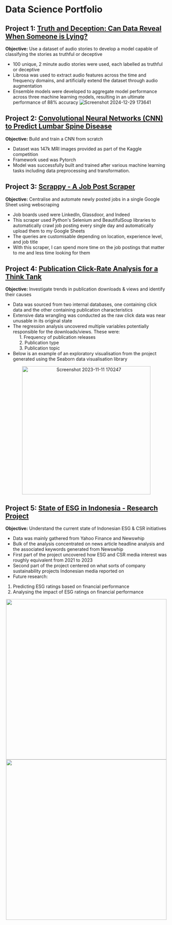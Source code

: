 # Data Science Portfolio

## Project 1: [Truth and Deception: Can Data Reveal When Someone is Lying?](https://github.com/Gitbyt3/Predicting-Truths-and-Lies)
**Objective:** Use a dataset of audio stories to develop a model capable of classifying the stories as truthful or deceptive
- 100 unique, 2 minute audio stories were used, each labelled as truthful or deceptive
- Librosa was used to extract audio features across the time and frequency domains, and artificially extend the dataset through audio augmentation
- Ensemble models were developed to aggregate model performance across three machine learning models, resulting in an ultimate performance of 88% accuracy
![Screenshot 2024-12-29 173641](https://github.com/user-attachments/assets/be34674f-45da-4df9-b087-0e8a048a40cf)


## Project 2: [Convolutional Neural Networks (CNN) to Predict Lumbar Spine Disease](https://github.com/Gitbyt3/Lumbar-Spine-CNN)
**Objective:** Build and train a CNN from scratch
- Dataset was 147k MRI images provided as part of the Kaggle competition
- Framework used was Pytorch
- Model was successfully built and trained after various machine learning tasks including data preprocessing and transformation.

## Project 3: [Scrappy - A Job Post Scraper](https://github.com/Gitbyt3/Job-Scraper-Scrappy)
**Objective:** Centralise and automate newly posted jobs in a single Google Sheet using webscraping
- Job boards used were LinkedIn, Glassdoor, and Indeed
- This scraper used Python's Selenium and BeautifulSoup libraries to automatically crawl job posting every single day and automatically upload them to my Google Sheets
- The queries are customisable depending on location, experience level, and job title
- With this scraper, I can spend more time on the job postings that matter to me and less time looking for them

## Project 4: [Publication Click-Rate Analysis for a Think Tank](https://github.com/Gitbyt3/Click-Rate-Analysis)
**Objective:** Investigate trends in publication downloads & views and identify their causes
- Data was sourced from two internal databases, one containing click data and the other containing publication characteristics
- Extensive data wrangling was conducted as the raw click data was near unusable in its original state
- The regression analysis uncovered multiple variables potentially responsible for the downloads/views. These were:\
  &nbsp;&nbsp;&nbsp;&nbsp; 1. Frequency of publication releases\
  &nbsp;&nbsp;&nbsp;&nbsp; 2. Publication type\
  &nbsp;&nbsp;&nbsp;&nbsp; 3. Publication topic
- Below is an example of an exploratory visualisation from the project generated using the Seaborn data visualisation library
<p align="center">
  <img width="400" alt="Screenshot 2023-11-11 170247" src="https://github.com/Gitbyt3/Portfolio/assets/142446962/b5a9a662-97d0-4e96-9798-ebf980afe4a7">
</p>

## Project 5: [State of ESG in Indonesia - Research Project](https://github.com/Gitbyt3/ESG-Research-Project)
**Objective:** Understand the current state of Indonesian ESG & CSR initiatives
- Data was mainly gathered from Yahoo Finance and Newswhip
- Bulk of the analysis concentrated on news article headline analysis and the associated keywords generated from Newswhip
- First part of the project uncovered how ESG and CSR media interest was roughly equivalent from 2021 to 2023
- Second part of the project centered on what sorts of company sustainability projects Indonesian media reported on
- Future research:
1. Predicting ESG ratings based on financial performance
2. Analysing the impact of ESG ratings on financial performance

<p align="center">
  <img src="https://github.com/Gitbyt3/Portfolio/assets/142446962/50cf47f6-2a68-4f6a-88af-fa9b644ee532" width="500">
  <img src="https://github.com/Gitbyt3/Portfolio/assets/142446962/245406b7-a74a-4377-9e01-96083506821c" width="500">
</p>
